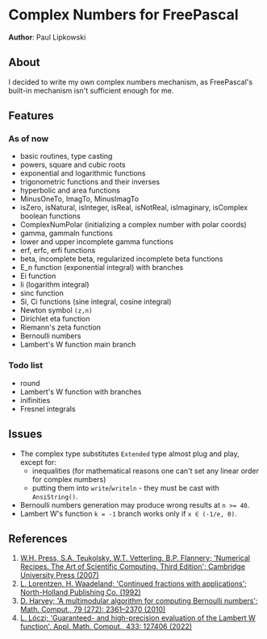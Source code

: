 # Complex Numbers for FreePascal

**Author**: Paul Lipkowski

## About
I decided to write my own complex numbers mechanism, as FreePascal's built-in mechanism isn't sufficient enough for me.  

## Features

### As of now
- basic routines, type casting
- powers, square and cubic roots
- exponential and logarithmic functions
- trigonometric functions and their inverses
- hyperbolic and area functions
- MinusOneTo, ImagTo, MinusImagTo
- isZero, isNatural, isInteger, isReal, isNotReal, isImaginary, isComplex boolean functions
- ComplexNumPolar (initializing a complex number with polar coords)
- gamma, gammaln functions
- lower and upper incomplete gamma functions
- erf, erfc, erfi functions
- beta, incomplete beta, regularized incomplete beta functions
- E_n function (exponential integral) with branches
- Ei function
- li (logarithm integral)
- sinc function
- Si, Ci functions (sine integral, cosine integral)
- Newton symbol `(z,n)`
- Dirichlet eta function
- Riemann's zeta function
- Bernoulli numbers
- Lambert's W function main branch

### Todo list
- round
- Lambert's W function with branches
- inifinities
- Fresnel integrals

## Issues

- The complex type substitutes `Extended` type almost plug and play, except for:
  * inequalities (for mathematical reasons one can't set any linear order for complex numbers) 
  * putting them into `write`/`writeln` - they must be cast with `AnsiString()`.
- Bernoulli numbers generation may produce wrong results at `n >= 40`.
- Lambert W's function `k = -1` branch works only if `x ∈ (-1/e, 0)`.

## References

1. [W.H. Press, S.A. Teukolsky, W.T. Vetterling, B.P. Flannery; 'Numerical Recipes. The Art of Scientific Computing. Third Edition'; Cambridge University Press (2007)](http://numerical.recipes/book.html)
2. [L. Lorentzen, H. Waadeland; 'Continued fractions with applications'; North-Holland Publishing Co. (1992)](https://link.springer.com/content/pdf/bbm:978-94-91216-37-4/1)
3. [D. Harvey; 'A multimodular algorithm for computing Bernoulli numbers'; Math. Comput., 79 (272): 2361–2370 (2010)](https://www.ams.org/journals/mcom/2010-79-272/S0025-5718-2010-02367-1/)
4. [L. Lóczi; 'Guaranteed- and high-precision evaluation of the Lambert W function'. Appl. Math. Comput., 433: 127406 (2022)](https://www.sciencedirect.com/science/article/pii/S0096300322004805?via%3Dihub)